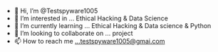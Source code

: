 - 👋 Hi, I’m @Testspyware1005
- 👀 I’m interested in ... Ethical Hacking & Data Science
- 🌱 I’m currently learning ... Ethical Hacking & Data science & Python
- 💞️ I’m looking to collaborate on ... project
- 📫 How to reach me ...testspyware1005@gmai.com

<!---
Testspyware1005/Testspyware1005 is a ✨ special ✨ repository because its `README.md` (this file) appears on your GitHub profile.
You can click the Preview link to take a look at your changes.
---
